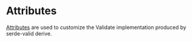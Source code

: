 # Attributes

[Attributes](https://doc.rust-lang.org/book/attributes.html) are used to customize the Validate implementation
produced by serde-valid derive.

